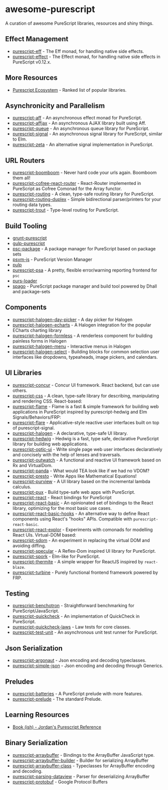 # awesome-purescript

A curation of awesome PureScript libraries, resources and shiny things.

## Effect Management

- [purescript-eff](https://github.com/purescript/purescript-eff) - The Eff monad, for handling native side effects.
- [purescript-effect](https://github.com/purescript/purescript-effect) - The Effect monad, for handling native side effects in PureScript v0.12.x.

## More Resources

- [Purescript Ecosystem](https://github.com/xgrommx/purescript-ecosystem) - Ranked list of popular libraries.

## Asynchronicity and Parallelism

- [purescript-aff](https://github.com/slamdata/purescript-aff) - An asynchronous effect monad for PureScript.
- [purescript-affjax](https://github.com/slamdata/purescript-aff) - An asynchronous AJAX library built using Aff.
- [purescript-queue](https://github.com/athanclark/purescript-queue) - An asynchronous queue library for PureScript.
- [purescript-signal](https://github.com/bodil/purescript-signal) - An asynchronous signal library for PureScript, similar to Elm.
- [purescript-zeta](https://github.com/athanclark/purescript-zeta) - An alternative signal implementation in PureScript.

## URL Routers

- [purescript-boomboom](https://github.com/paluh/purescript-boomboom) - Never hard code your urls again. Boomboom them all!
- [purescript-cofree-react-router](https://github.com/coot/purescript-cofree-react-router) - React-Router implemented in PureScript as Cofree Comonad for the Array functor.
- [purescript-routing](https://github.com/slamdata/purescript-routing) - A clean, type-safe routing library for PureScript.
- [purescript-routing-duplex](https://github.com/natefaubion/purescript-routing-duplex) - Simple bidirectional parser/printers for your routing data types.
- [purescript-trout](https://github.com/owickstrom/purescript-trout) - Type-level routing for PureScript.

## Build Tooling

- [grunt-purescript](https://github.com/purescript-contrib/grunt-purescript)
- [gulp-purescript](https://github.com/purescript-contrib/gulp-purescript)
- [psc-package](https://github.com/purescript/psc-package) - A package manager for PureScript based on package sets
- [psvm-js](https://github.com/ThomasCrvsr/psvm-js) - PureScript Version Manager
- [pulp](https://github.com/bodil/pulp)
- [purescript-psa](https://github.com/natefaubion/purescript-psa) - A pretty, flexible error/warning reporting frontend for `psc`
- [purs-loader](https://github.com/ethul/purs-loader)
- [spago](https://github.com/spacchetti/spago) - PureScript package manager and build tool powered by Dhall and package-sets

## Components

- [purescript-halogen-day-picker](https://github.com/rnons/purescript-halogen-day-picker) - A day picker for Halogen
- [purescript-halogen-echarts](https://github.com/slamdata/purescript-halogen-echarts) - A Halogen integration for the popular ECharts charting library
- [purescript-halogen-formless](https://github.com/thomashoneyman/purescript-halogen-formless) - A renderless component for building painless forms in Halogen
- [purescript-halogen-menu](https://github.com/slamdata/purescript-halogen-menu) - Interactive menus in Halogen
- [purescript-halogen-select](https://github.com/citizennet/purescript-halogen-select) - Building blocks for common selection user interfaces like dropdowns, typeaheads, image pickers, and calendars.

## UI Libraries

- [purescript-concur](https://github.com/ajnsit/purescript-concur) - Concur UI framework. React backend, but can use others.
- [purescript-css](https://github.com/slamdata/purescript-css) - A clean, type-safe library for describing, manipulating and rendering CSS. React-based:
- [purescript-flame](https://github.com/easafe/purescript-flame) - Flame is a fast & simple framework for building web applications in PureScript inspired by purescript-hedwig and Elm Signals/Behaviors/FRP:
- [purescript-flare](https://github.com/sharkdp/purescript-flare) - Applicative-style reactive user interfaces built on top of purescript-signal.
- [purescript-halogen](https://github.com/slamdata/purescript-halogen) - A declarative, type-safe UI library.
- [purescript-hedwig](https://github.com/utkarshkukreti/purescript-hedwig) - Hedwig is a fast, type safe, declarative PureScript library for building web applications.
- [purescript-optic-ui](https://github.com/zrho/purescript-optic-ui) - Write single page web user interfaces declaratively and concisely with the help of lenses and traversals.
- [purescript-outwatch](https://github.com/OutWatch/purescript-outwatch) - A functional and reactive UI framework based on Rx and VirtualDom.
- [purescript-panda](https://github.com/i-am-tom/purescript-panda) - What would TEA look like if we had no VDOM?
- [purescript-presto](https://github.com/juspay/purescript-presto) - Write Apps like Mathematical Equations!
- [purescript-purview](https://github.com/paf31/purescript-purview) - A UI library based on the incremental lambda calculus.
- [purescript-pux](https://github.com/alexmingoia/purescript-pux) - Build type-safe web apps with PureScript.
- [purescript-react](https://github.com/purescript-contrib/purescript-react) - React bindings for PureScript
- [purescript-react-basic](https://github.com/lumihq/purescript-react-basic) - An opinionated set of bindings to the React library, optimizing for the most basic use cases.
- [purescript-react-basic-hooks](https://github.com/spicydonuts/purescript-react-basic-hooks) - An alternative way to define React components using React's "hooks" APIs. Compatible with `purescript-react-basic`.
- [purescript-react-explor](https://github.com/paf31/purescript-react-explore) - Experiments with comonads for modelling React UIs. Virtual-DOM based:
- [purescript-sdom](https://github.com/paf31/purescript-sdom) - An experiment in replacing the virtual DOM and avoiding diffing.
- [purescript-specular](https://github.com/restaumatic/purescript-specular) - A Reflex-Dom inspired UI library for PureScript.
- [purescript-spork](https://github.com/natefaubion/purescript-spork) - Elm-like for PureScript.
- [purescript-thermite](https://github.com/paf31/purescript-thermite) - A simple wrapper for ReactJS inspired by `react-blaze`.
- [purescript-turbine](https://github.com/funkia/purescript-turbine) - Purely functional frontend framework powered by FRP.

## Testing

- [purescript-benchotron](https://github.com/hdgarrood/purescript-benchotron) - Straightforward benchmarking for PureScript/JavaScript.
- [purescript-quickcheck](https://github.com/purescript/purescript-quickcheck) - An implementation of QuickCheck in PureScript.
- [purescript-quickcheck-laws](https://github.com/garyb/purescript-quickcheck-laws) - Law tests for core classes.
- [purescript-test-unit](https://github.com/bodil/purescript-test-unit) - An asynchronous unit test runner for PureScript.

## Json Serialization

- [purescript-argonaut](https://github.com/purescript-contrib/purescript-argonaut) - Json encoding and decoding typeclasses.
- [purescript-simple-json](https://github.com/justinwoo/purescript-simple-json) - Json encoding and decoding through Generics.

## Preludes

- [purescript-batteries](https://github.com/tfausak/purescript-batteries) - A PureScript prelude with more features.
- [purescript-prelude](https://github.com/purescript/purescript-prelude) - The standard Prelude.

## Learning Resources

- [Book (ish) - Jordan's Purescript Reference](https://github.com/JordanMartinez/purescript-jordans-reference)

## Binary Serialization

- [purescript-arraybuffer](https://github.com/jacereda/purescript-arraybuffer) - Bindings to the ArrayBuffer JavaScript type.
- [purescript-arraybuffer-builder](https://github.com/jamesdbrock/purescript-arraybuffer-builder) - Builder for serializing ArrayBuffer
- [purescript-arraybuffer-class](https://github.com/athanclark/purescript-arraybuffer-class) - Typeclasses for ArrayBuffer encoding and decoding.
- [purescript-parsing-dataview](https://github.com/jamesdbrock/purescript-parsing-dataview) - Parser for deserializing ArrayBuffer
- [purescript-protobuf](https://github.com/xc-jp/purescript-protobuf) - Google Protocol Buffers
